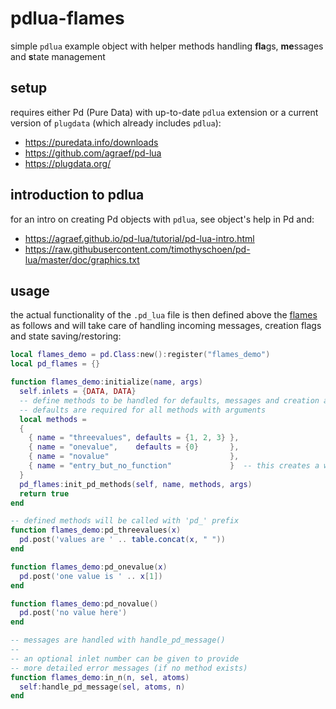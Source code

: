 # pdlua-flames
simple `pdlua` example object with helper methods handling **fla**gs, **me**ssages and **s**tate management

## setup

requires either Pd (Pure Data) with up-to-date `pdlua` extension or a current version of `plugdata` (which already includes `pdlua`):
* https://puredata.info/downloads
* https://github.com/agraef/pd-lua 
* https://plugdata.org/

## introduction to pdlua

for an intro on creating Pd objects with `pdlua`, see object's help in Pd and:
* https://agraef.github.io/pd-lua/tutorial/pd-lua-intro.html
* https://raw.githubusercontent.com/timothyschoen/pd-lua/master/doc/graphics.txt

## usage

the actual functionality of the `.pd_lua` file is then defined above the [flames](https://github.com/ben-wes/pdlua-flames/blob/main/flames_demo.pd_lua#L41) as follows and will take care of handling incoming messages, creation flags and state saving/restoring:

~~~ lua
local flames_demo = pd.Class:new():register("flames_demo")
local pd_flames = {}

function flames_demo:initialize(name, args)
  self.inlets = {DATA, DATA}
  -- define methods to be handled for defaults, messages and creation args
  -- defaults are required for all methods with arguments
  local methods =
  {
    { name = "threevalues", defaults = {1, 2, 3} },
    { name = "onevalue",    defaults = {0}       },
    { name = "novalue"                           },
    { name = "entry_but_no_function"             }  -- this creates a warning
  }
  pd_flames:init_pd_methods(self, name, methods, args)
  return true
end

-- defined methods will be called with 'pd_' prefix
function flames_demo:pd_threevalues(x)
  pd.post('values are ' .. table.concat(x, " "))
end

function flames_demo:pd_onevalue(x)
  pd.post('one value is ' .. x[1])
end

function flames_demo:pd_novalue()
  pd.post('no value here')
end

-- messages are handled with handle_pd_message()
--
-- an optional inlet number can be given to provide
-- more detailed error messages (if no method exists)
function flames_demo:in_n(n, sel, atoms)
  self:handle_pd_message(sel, atoms, n)
end
~~~
